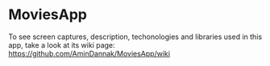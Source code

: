 # MoviesApp
To see screen captures, description, techonologies and libraries used in this app, take a look at its wiki page: https://github.com/AminDannak/MoviesApp/wiki
